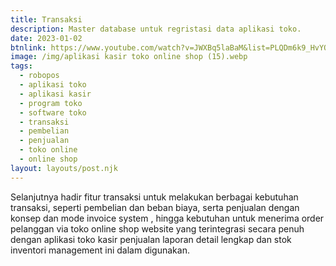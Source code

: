 ```yaml
---
title: Transaksi
description: Master database untuk regristasi data aplikasi toko.
date: 2023-01-02
btnlink: https://www.youtube.com/watch?v=JWXBq5laBaM&list=PLQDm6k9_HvYOZhWmyyL0Io-KwPwmo7Kzc&index=1
image: /img/aplikasi kasir toko online shop (15).webp
tags:
  - robopos
  - aplikasi toko
  - aplikasi kasir
  - program toko
  - software toko
  - transaksi
  - pembelian
  - penjualan
  - toko online
  - online shop
layout: layouts/post.njk
---
```


Selanjutnya hadir fitur transaksi untuk melakukan berbagai kebutuhan transaksi, seperti pembelian dan beban biaya, serta penjualan dengan konsep dan mode invoice system , hingga kebutuhan untuk menerima order pelanggan via toko online shop website yang terintegrasi secara penuh dengan aplikasi toko kasir penjualan laporan detail lengkap dan stok inventori management ini dalam digunakan.
